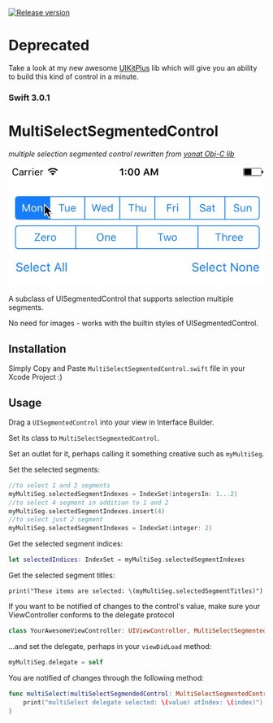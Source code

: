[![Release version](https://img.shields.io/badge/release-1.0-green.svg)]()

# Deprecated

Take a look at my new awesome [UIKitPlus](https://github.com/MihaelIsaev/UIKitPlus) lib which will give you an ability to build this kind of control in a minute.

### Swift 3.0.1

# MultiSelectSegmentedControl
*multiple selection segmented control rewritten from [yonat Obj-C lib](https://github.com/yonat/MultiSelectSegmentedControl)*

![Example](stuff/example.gif)

A subclass of UISegmentedControl that supports selection multiple segments.

No need for images - works with the builtin styles of UISegmentedControl.

## Installation

Simply Copy and Paste `MultiSelectSegmentedControl.swift` file in your Xcode Project :)

## Usage

Drag a `UISegmentedControl` into your view in Interface Builder.

Set its class to `MultiSelectSegmentedControl`.

Set an outlet for it, perhaps calling it something creative such as `myMultiSeg`.

Set the selected segments:
``` swift
//to select 1 and 2 segments
myMultiSeg.selectedSegmentIndexes = IndexSet(integersIn: 1...2)
//to select 4 segment in addition to 1 and 2
myMultiSeg.selectedSegmentIndexes.insert(4)
//to select just 2 segment
myMultiSeg.selectedSegmentIndexes = IndexSet(integer: 2)
```

Get the selected segment indices:
``` swift
let selectedIndices: IndexSet = myMultiSeg.selectedSegmentIndexes
```

Get the selected segment titles:
``` oswiftbjc
print("These items are selected: \(myMultiSeg.selectedSegmentTitles)")
```

If you want to be notified of changes to the control's value, make sure your ViewController conforms to the delegate protocol

```swift
class YourAwesomeViewController: UIViewController, MultiSelectSegmentedControlDelegate {
```

...and set the delegate, perhaps in your `viewDidLoad` method:

``` swift
myMultiSeg.delegate = self
```

You are notified of changes through the following method:
``` swift
func multiSelect(multiSelectSegmendedControl: MultiSelectSegmentedControl, didChangeValue value: Bool, atIndex index: Int) {
    print("multiSelect delegate selected: \(value) atIndex: \(index)")
}
```
